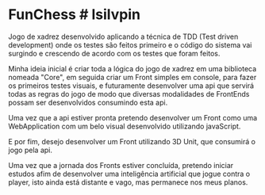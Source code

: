 # FunChess # lsilvpin

Jogo de xadrez desenvolvido aplicando a técnica de TDD (Test driven development) onde os testes são feitos primeiro e o código do sistema vai surgindo e crescendo de acordo com os testes que foram feitos.

Minha ideia inicial é criar toda a lógica do jogo de xadrez em uma biblioteca nomeada "Core", em seguida criar um Front simples em console, para fazer os primeiros testes visuais, e futuramente desenvolver uma api que servirá todas as regras do jogo de modo que diversas modalidades de FrontEnds possam ser desenvolvidos consumindo esta api.

Uma vez que a api estiver pronta pretendo desenvolver um Front como uma WebApplication com um belo visual desenvolvido utilizando javaScript.

E por fim, desejo desenvolver um Front utilizando 3D Unit, que consumirá o jogo pela api.

Uma vez que a jornada dos Fronts estiver concluída, pretendo iniciar estudos afim de desenvolver uma inteligência artificial que jogue contra o player, isto ainda está distante e vago, mas permanece nos meus planos.
